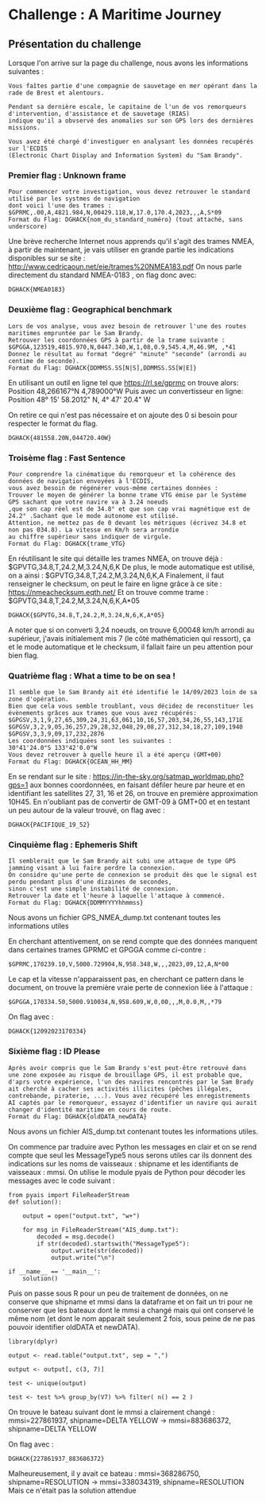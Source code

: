# Challenge : A Maritime Journey

## Présentation du challenge

Lorsque l'on arrive sur la page du challenge, nous avons les informations suivantes :
```
Vous faîtes partie d'une compagnie de sauvetage en mer opérant dans la rade de Brest et alentours.

Pendant sa dernière escale, le capitaine de l'un de vos remorqueurs d'intervention, d'assistance et de sauvetage (RIAS)
indique qu'il a obvservé des anomalies sur son GPS lors des dernières missions.

Vous avez été chargé d'investiguer en analysant les données recupérés sur l'ECDIS
(Electronic Chart Display and Information System) du "Sam Brandy".
```

### Premier flag : Unknown frame

```
Pour commencer votre investigation, vous devez retrouver le standard utilisé par les systmes de navigation
dont voici l'une des trames :
$GPRMC,.00,A,4821.984,N,00429.118,W,17.0,170.4,2023,,,A,S*09
Format du Flag: DGHACK{nom_du_standard_numéro} (tout attaché, sans underscore)
```

Une brève recherche Internet nous apprends qu'il s'agit des trames NMEA, à partir de maintenant, je vais utiliser en grande partie les indications disponibles sur se site : http://www.cedricaoun.net/eie/trames%20NMEA183.pdf
On nous parle directement du standard NMEA-0183 , on flag donc avec:
```
DGHACK{NMEA0183}
```

### Deuxième flag : Geographical benchmark

```
Lors de vos analyse, vous avez besoin de retrouver l'une des routes maritimes empruntée par le Sam Brandy.
Retrouver les coordonnées GPS à partir de la trame suivante :
$GPGGA,123519,4815.970,N,0447.340,W,1,08,0.9,545.4,M,46.9M, ,*41
Donnez le résultat au format "degré" "minute" "seconde" (arrondi au centime de seconde).
Format du Flag: DGHACK{DDMMSS.SS[N|S],DDMMSS.SS[W|E]}
```

En utilisant un outil en ligne tel que https://rl.se/gprmc on trouve alors: Position	48,266167°N 4,789000°W
Puis avec un convertisseur en ligne: Position 48° 15' 58.2012" N, 4° 47' 20.4" W

On retire ce qui n'est pas nécessaire et on ajoute des 0 si besoin pour respecter le format du flag.
```
DGHACK{481558.20N,044720.40W}
```

### Troisème flag : Fast Sentence

```
Pour comprendre la cinématique du remorqueur et la cohérence des données de navigation envoyées à l'ECDIS,
vous avez besoin de régénérer vous-même certaines données :
Trouver le moyen de générer la bonne trame VTG émise par le Système GPS sachant que votre navire va à 3.24 noeuds
,que son cap réel est de 34.8° et que son cap vrai magnétique est de 24.2° .Sachant que le mode autonome est utilisé.
Attention, ne mettez pas de 0 devant les métriques (écrivez 34.8 et non pas 034.8). La vitesse en Km/h sera arrondie
au chiffre supérieur sans indiquer de virgule.
Format du Flag: DGHACK{trame_VTG}
```

En réutilisant le site qui détaille les trames NMEA, on trouve déjà : $GPVTG,34.8,T,24.2,M,3.24,N,6,K
De plus, le mode automatique est utilisé, on a ainsi : $GPVTG,34.8,T,24.2,M,3.24,N,6,K,A
Finalement, il faut renseigner le checksum, on peut le faire en ligne grâce à ce site : https://nmeachecksum.eqth.net/
Et on trouve comme trame : $GPVTG,34.8,T,24.2,M,3.24,N,6,K,A*05

```
DGHACK{$GPVTG,34.8,T,24.2,M,3.24,N,6,K,A*05}
```

A noter que si on converti 3,24 noeuds, on trouve 6,00048 km/h arrondi au supérieur, j'avais initialement mis 7 (le côté mathématicien qui ressort), ça et le mode automatique et le checksum, il fallait faire un peu attention pour bien flag.

### Quatrième flag : What a time to be on sea !

```
Il semble que le Sam Brandy ait été identifié le 14/09/2023 loin de sa zone d'opération.
Bien que cela vous semble troublant, vous décidez de reconstituer les évènements grâces aux trames que vous avez récupérés:
$GPGSV,3,1,9,27,65,309,24,31,63,061,10,16,57,203,34,26,55,143,171E
$GPGSV,3,2,9,05,36,257,29,28,32,048,29,08,27,312,34,18,27,109,1940
$GPGSV,3,3,9,09,17,232,2876
Les coordonnées indiquées sont les suivantes :
30°41'24.0"S 133°42'0.0"W
Vous devez retrouver à quelle heure il a été aperçu (GMT+00)
Format du Flag: DGHACK{OCEAN_HH_MM}
```

En se rendant sur le site : https://in-the-sky.org/satmap_worldmap.php?gps=1 aux bonnes coordonnées, en faisant défiler heure par heure et en identifiant les satellites 27, 31, 16 et 26, on trouve en première approximation 10H45. En n'oubliant pas de convertir de GMT-09 à GMT+00 et en testant un peu autour de la valeur trouvé, on flag avec :

```
DGHACK{PACIFIQUE_19_52}
```

### Cinquième flag : Ephemeris Shift

```
Il semblerait que le Sam Brandy ait subi une attaque de type GPS jamming visant à lui faire perdre la connexion.
On considre qu'une perte de connexion se produit dès que le signal est perdu pendant plus d'une dizaines de secondes,
sinon c'est une simple instabilité de connexion.
Retrouver la date et l'heure à laquelle l'attaque à commencé.
Format du Flag: DGHACK{DDMMYYYYhhmmss}
```

Nous avons un fichier GPS_NMEA_dump.txt contenant toutes les informations utiles

En cherchant attentivement, on se rend compte que des données manquent dans certaines trames GPRMC et GPGGA comme ci-contre :

```
$GPRMC,170239.10,V,5000.729904,N,958.348,W,,,2023,09,12,A,N*00
```

Le cap et la vitesse n'apparaissent pas, en cherchant ce pattern dans le document, on trouve la première vraie perte de connexion liée à l'attaque :

```
$GPGGA,170334.50,5000.910034,N,958.609,W,0,00,,,M,0.0,M,,*79
```

On flag avec :

```
DGHACK{12092023170334}
```

### Sixième flag : ID Please

```
Après avoir compris que le Sam Brandy s'est peut-être retrouvé dans une zone exposée au risque de brouillage GPS, il est probable que, d'aprs votre expérience, l'un des navires rencontrés par le Sam Brady ait cherché à cacher ses activités illicites (pêches illégales, contrebande, piraterie, ...). Vous avez récupéré les enregistrements AI captés par le remorqueur, essayez d'identifier un navire qui aurait changer d'identité maritime en cours de route.
Format du Flag: DGHACK{oldDATA_newDATA}
```

Nous avons un fichier AIS_dump.txt contenant toutes les informations utiles.

On commence par traduire avec Python les messages en clair et on se rend compte que seul les MessageType5 nous serons utiles car ils donnent des indications sur les noms de vaisseaux : shipname et les identifiants de vaisseaux : mmsi. On utilise le module pyais de Python pour décoder les messages avec le code suivant : 

```
from pyais import FileReaderStream
def solution():

    output = open("output.txt", "w+")

    for msg in FileReaderStream("AIS_dump.txt"):
        decoded = msg.decode()
        if str(decoded).startswith("MessageType5"):
            output.write(str(decoded))
            output.write("\n")

if __name__ == '__main__':
    solution()
```

Puis on passe sous R pour un peu de traitement de données, on ne conserve que shipname et mmsi dans la dataframe et on fait un tri pour ne conserver que les bateaux dont le mmsi a changé mais qui ont conservé le même nom (et dont le nom apparait seulement 2 fois, sous peine de ne pas pouvoir identifier oldDATA et newDATA). 

```
library(dplyr)

output <- read.table("output.txt", sep = ",")

output <- output[, c(3, 7)]

test <- unique(output)

test <- test %>% group_by(V7) %>% filter( n() == 2 )
```
On trouve le bateau suivant dont le mmsi a clairement changé :
mmsi=227861937, shipname=DELTA YELLOW -> mmsi=883686372, shipname=DELTA YELLOW

On flag avec :

```
DGHACK{227861937_883686372}
```

Malheureusement, il y avait ce bateau : mmsi=368286750, shipname=RESOLUTION -> mmsi=338034319, shipname=RESOLUTION
Mais ce n'était pas la solution attendue
